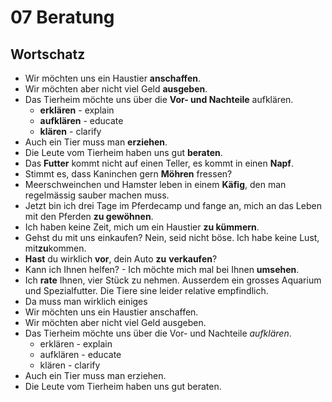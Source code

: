 # 07 Beratung

## Wortschatz

* Wir möchten uns ein Haustier **anschaffen**.
* Wir möchten aber nicht viel Geld **ausgeben**.
* Das Tierheim möchte uns über die **Vor- und Nachteile** aufklären.
  * **erklären** - explain
  * **aufklären** - educate
  * **klären** - clarify
* Auch ein Tier muss man **erziehen**.
* Die Leute vom Tierheim haben uns gut **beraten**.
* Das **Futter** kommt nicht auf einen Teller, es kommt in einen **Napf**.
* Stimmt es, dass Kaninchen gern **Möhren** fressen?
* Meerschweinchen und Hamster leben in einem **Käfig**, den man regelmässig sauber machen muss.
* Jetzt bin ich drei Tage im Pferdecamp und fange an, mich an das Leben mit den Pferden **zu gewöhnen**.
* Ich haben keine Zeit, mich um ein Haustier **zu kümmern**.
* Gehst du mit uns einkaufen? Nein, seid nicht böse. Ich habe keine Lust, mit**zu**kommen.
* **Hast** du wirklich **vor**, dein Auto **zu** **verkaufen**?
* Kann ich Ihnen helfen? -  Ich möchte mich mal bei Ihnen **umsehen**.
* Ich **rate** Ihnen, vier Stück zu nehmen. Ausserdem ein grosses Aquarium und Spezialfutter. Die Tiere sine leider relative empfindlich.
* Da muss man wirklich einiges
* Wir möchten uns ein Haustier anschaffen.
* Wir möchten aber nicht viel Geld ausgeben.
* Das Tierheim möchte uns über die Vor- und Nachteile _aufklären_.
  * erklären - explain
  * aufklären - educate
  * klären - clarify
* Auch ein Tier muss man erziehen.
* Die Leute vom Tierheim haben uns gut beraten.
